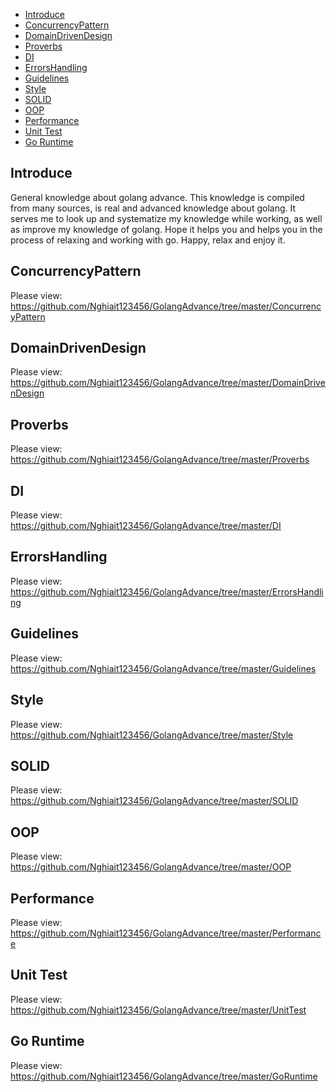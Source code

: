 - [Introduce](#introduce)
- [ConcurrencyPattern](#concurrency_pattern)
- [DomainDrivenDesign](#domain_driven_design)
- [Proverbs](#proverbs)
- [DI](#di)
- [ErrorsHandling](#errors_handling)
- [Guidelines](#guidelines)
- [Style](#style)
- [SOLID](#solid)
- [OOP](#oop)
- [Performance](#performance)
- [Unit Test](#unit-test)
- [Go Runtime](#go-runtime)

## Introduce <a name="introduce"></a>

General knowledge about golang advance. This knowledge is compiled from many sources, is real and advanced knowledge
about golang. It serves me to look up and systematize my knowledge while working, as well as improve my knowledge of
golang. Hope it helps you and helps you in the process of relaxing and working with go. Happy, relax and enjoy it. </br>

## ConcurrencyPattern <a name="concurrency_pattern"></a>

Please view: https://github.com/Nghiait123456/GolangAdvance/tree/master/ConcurrencyPattern </br>

## DomainDrivenDesign <a name="domain_driven_design"></a>

Please view: https://github.com/Nghiait123456/GolangAdvance/tree/master/DomainDrivenDesign </br>

## Proverbs <a name="proverbs"></a>

Please view: https://github.com/Nghiait123456/GolangAdvance/tree/master/Proverbs </br>

## DI <a name="di"></a>

Please view: https://github.com/Nghiait123456/GolangAdvance/tree/master/DI </br>

## ErrorsHandling <a name="errors_handling"></a>

Please view: https://github.com/Nghiait123456/GolangAdvance/tree/master/ErrorsHandling </br>

## Guidelines <a name="guidelines"></a>

Please view: https://github.com/Nghiait123456/GolangAdvance/tree/master/Guidelines </br>

## Style <a name="style"></a>

Please view: https://github.com/Nghiait123456/GolangAdvance/tree/master/Style </br>

## SOLID <a name="solid"></a>

Please view: https://github.com/Nghiait123456/GolangAdvance/tree/master/SOLID </br>

## OOP <a name="oop"></a>

Please view: https://github.com/Nghiait123456/GolangAdvance/tree/master/OOP </br>

## Performance <a name="performance"></a>

Please view: https://github.com/Nghiait123456/GolangAdvance/tree/master/Performance </br>

## Unit Test <a name="unit-test"></a>

Please view: https://github.com/Nghiait123456/GolangAdvance/tree/master/UnitTest </br>

## Go Runtime <a name="go-runtime"></a>

Please view: https://github.com/Nghiait123456/GolangAdvance/tree/master/GoRuntime </br>